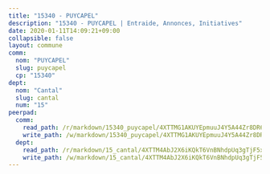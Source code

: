 ```yaml
---
title: "15340 - PUYCAPEL"
description: "15340 - PUYCAPEL | Entraide, Annonces, Initiatives"
date: 2020-01-11T14:09:21+09:00
collapsible: false
layout: commune
comm:
  nom: "PUYCAPEL"
  slug: puycapel
  cp: "15340"
dept:
  nom: "Cantal"
  slug: cantal
  num: "15"
peerpad:
  comm:
    read_path: /r/markdown/15340_puycapel/4XTTMG1AKUYEpmuuJ4Y5A44Zr8DR6RWAkNE8KR2CTZ9jrG6Ru
    write_path: /w/markdown/15340_puycapel/4XTTMG1AKUYEpmuuJ4Y5A44Zr8DR6RWAkNE8KR2CTZ9jrG6Ru-K3TgURqYg88r2kvEhe2etbFJSYN3RWZmR2BFZUxRhViq8e6azBZanAiDnApVSfxQE5pSzMBGE3MjUQoZP6U4eBAkvhAeo8CHyCfpVMVjMJy1AUeY7VgNQpWNqUr8nn7PS9frCBod
  dept:
    read_path: /r/markdown/15_cantal/4XTTM4AbJ2X6iKQkT6VnBNhdpUq3gTjF5xvzeLXgyMbip7oZi
    write_path: /w/markdown/15_cantal/4XTTM4AbJ2X6iKQkT6VnBNhdpUq3gTjF5xvzeLXgyMbip7oZi-K3TgUzLxcVoV3Spfk4WRRT7ns4FZHP5DRn3T5Xt1HAMNkCgdMWpswwmyZFy1f4TzqjHqM6bwRLmH4WDVWsNZdM34scPnnmiNG41mKcAmEspoSpDYQr7FHqoFAfy15CJrkSEmsoqS
---
```


